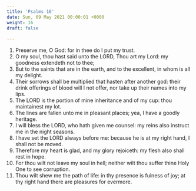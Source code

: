 ```yaml
---
title: 'Psalms 16'
date: Sun, 09 May 2021 00:00:01 +0000
weight: 16
draft: false
  
---
```


1. Preserve me, O God: for in thee do I put my trust.
2. O my soul, thou hast said unto the LORD, Thou art my Lord: my goodness extendeth not to thee;
3. But to the saints that are in the earth, and to the excellent, in whom is all my delight.
4. Their sorrows shall be multiplied that hasten after another god: their drink offerings of blood will I not offer, nor take up their names into my lips.
5. The LORD is the portion of mine inheritance and of my cup: thou maintainest my lot.
6. The lines are fallen unto me in pleasant places; yea, I have a goodly heritage.
7. I will bless the LORD, who hath given me counsel: my reins also instruct me in the night seasons.
8. I have set the LORD always before me: because he is at my right hand, I shall not be moved.
9. Therefore my heart is glad, and my glory rejoiceth: my flesh also shall rest in hope.
10. For thou wilt not leave my soul in hell; neither wilt thou suffer thine Holy One to see corruption.
11. Thou wilt shew me the path of life: in thy presence is fulness of joy; at thy right hand there are pleasures for evermore.
